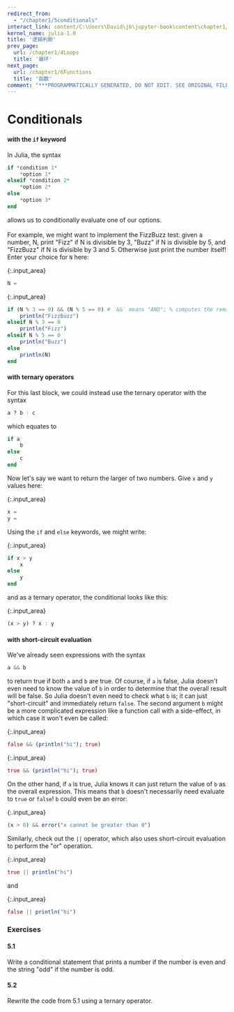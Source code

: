 ```yaml
---
redirect_from:
  - "/chapter1/5conditionals"
interact_link: content/C:\Users\David\jb\jupyter-book\content\chapter1/5Conditionals.ipynb
kernel_name: julia-1.0
title: '逻辑判断'
prev_page:
  url: /chapter1/4Loops
  title: '循环'
next_page:
  url: /chapter1/6Functions
  title: '函数'
comment: "***PROGRAMMATICALLY GENERATED, DO NOT EDIT. SEE ORIGINAL FILES IN /content***"
---
```


# Conditionals

#### with the `if` keyword
In Julia, the syntax

```julia
if *condition 1*
    *option 1*
elseif *condition 2*
    *option 2*
else
    *option 3*
end
```

allows us to conditionally evaluate one of our options.
<br><br>
For example, we might want to implement the FizzBuzz test: given a number, N, print "Fizz" if N is divisible by 3, "Buzz" if N is divisible by 5, and "FizzBuzz" if N is divisible by 3 and 5. Otherwise just print the number itself! Enter your choice for `N` here:



{:.input_area}
```julia
N = 
```




{:.input_area}
```julia
if (N % 3 == 0) && (N % 5 == 0) # `&&` means "AND"; % computes the remainder after division
    println("FizzBuzz")
elseif N % 3 == 0
    println("Fizz")
elseif N % 5 == 0
    println("Buzz")
else
    println(N)
end
```


#### with ternary operators

For this last block, we could instead use the ternary operator with the syntax

```julia
a ? b : c
```

which equates to 

```julia
if a
    b
else
    c
end
```

Now let's say we want to return the larger of two numbers. Give `x` and `y` values here:



{:.input_area}
```julia
x =
y =
```


Using the `if` and `else` keywords, we might write:



{:.input_area}
```julia
if x > y
    x
else
    y
end
```


and as a ternary operator, the conditional looks like this:



{:.input_area}
```julia
(x > y) ? x : y
```


#### with short-circuit evaluation

We've already seen expressions with the syntax
```julia
a && b
```
to return true if both `a` and `b` are true. Of course, if `a` is false, Julia doesn't even need to know the value of `b` in order to determine that the overall result will be false. So Julia doesn't even need to check what `b` is; it can just "short-circuit" and immediately return `false`.  The second argument `b` might be a more complicated expression like a function call with a side-effect, in which case it won't even be called:



{:.input_area}
```julia
false && (println("hi"); true)
```




{:.input_area}
```julia
true && (println("hi"); true)
```


On the other hand, if `a` is true, Julia knows it can just return the value of `b` as the overall expression. This means that `b` doesn't necessarily need evaluate to `true` or `false`!  `b` could even be an error:



{:.input_area}
```julia
(x > 0) && error("x cannot be greater than 0")
```


Similarly, check out the `||` operator, which also uses short-circuit evaluation to perform the "or" operation.



{:.input_area}
```julia
true || println("hi")
```


and



{:.input_area}
```julia
false || println("hi")
```


### Exercises

#### 5.1
Write a conditional statement that prints a number if the number is even and the string "odd" if the number is odd.

#### 5.2
Rewrite the code from 5.1 using a ternary operator.
